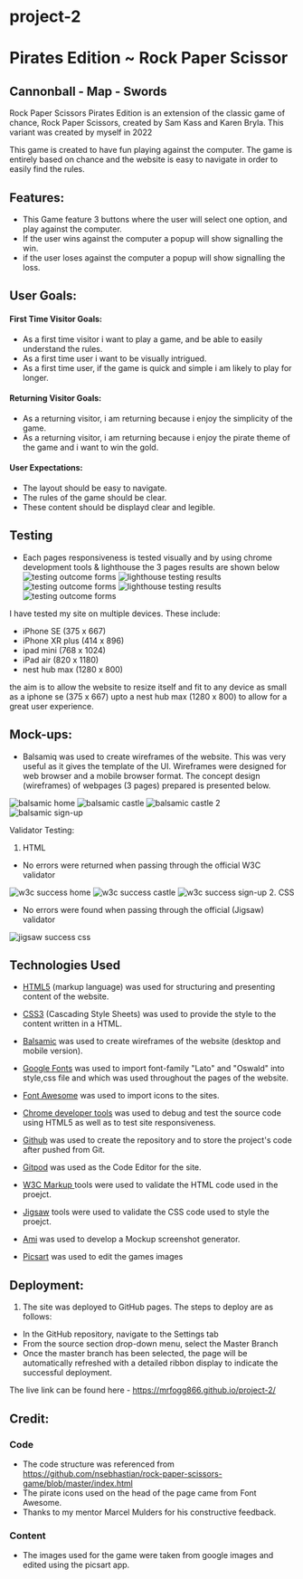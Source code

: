 # project-2

# Pirates Edition ~ Rock Paper Scissor 
## Cannonball - Map - Swords

Rock Paper Scissors Pirates Edition is an extension of the classic game of chance, Rock Paper Scissors, created by Sam Kass and Karen Bryla. This variant was created by myself in 2022

This game is created to have fun playing against the computer. The game is entirely based on chance and the website is easy to navigate in order to easily find the rules.


## Features: 

- This Game feature 3 buttons where the user will select one option, and play against the computer.
- If the user wins against the computer a popup will show signalling the win.
- if the user loses against the computer a popup will show signalling the loss.


## User Goals:

#### First Time Visitor Goals:

- As  a first time visitor i want to play a game, and be able to easily understand the rules.
- As a first time user i want to be visually intrigued.
- As a first time user, if the game is quick and simple i am likely to play for longer.

#### Returning Visitor Goals:

- As a returning visitor, i am returning because i enjoy the simplicity of the game.
- As a returning visitor, i am returning because i enjoy the pirate theme of the game and i want to win the gold.

#### User Expectations:

- The layout should be easy to navigate.
- The rules of the game should be clear.
- These content should be displayd clear and legible.


## Testing 

- Each pages responsiveness is tested visually and by using chrome development tools & lighthouse the 3 pages results are shown below
![testing outcome forms](assets/image/nav-test-outcome.png)
![lighthouse testing results](assets/image/lighthouse-castles.png)
![testing outcome forms](assets/image/footer-test-outcome.png)
![lighthouse testing results](assets/image/lighthouse-sign-up.png)
![testing outcome forms](assets/image/overall-testing-outcomes.png)

I have tested my site on multiple devices. These include:


- iPhone SE (375 x 667)
- iPhone XR plus (414 x 896)
- ipad mini (768 x 1024)
- iPad air (820 x 1180)
- nest hub max (1280 x 800)


the aim is to allow the website to resize itself and fit to any device as small as a iphone se (375 x 667) upto a nest hub max (1280 x 800) to allow for a great user experience.

## Mock-ups:

- Balsamiq was used to create wireframes of the website. This was very useful as it gives the template of the UI. Wireframes were designed for web browser and a mobile browser format. The concept design (wireframes) of webpages (3 pages) prepared is presented below.

![balsamic home](assets/image/balsamic-home.png)
![balsamic castle](assets/image/balsamic-castle.png)
![balsamic castle 2](assets/image/balsamic-castle2.png)
![balsamic sign-up](assets/image/balsamic-sign-up.png)



Validator Testing:

1. HTML
- No errors were returned when passing through the official W3C validator

![w3c success home](assets/image/html-check-home.png)
![w3c success castle](assets/image/html-check-castle.png)
![w3c success sign-up](assets/image/html-check-sign-up.png)
2. CSS
- No errors were found when passing through the official (Jigsaw) validator

![jigsaw success css](assets/image/jigsaw-css.png)







## Technologies Used

- [HTML5](https://en.wikipedia.org/wiki/HTML5) (markup language) was used for structuring and presenting content of the website.

- [CSS3](https://en.wikipedia.org/wiki/CSS) (Cascading Style Sheets) was used to provide the style to the content written in a HTML.

- [Balsamic](https://balsamiq.com/) was used to create wireframes of the website (desktop and mobile version).

- [Google Fonts](https://fonts.google.com/) was used to import font-family "Lato" and "Oswald" into style,css file and which was used throughout the pages of the website.

- [Font Awesome](https://fontawesome.com/) was used to import icons to the sites.

- [Chrome developer tools](https://www.google.com/intl/en_uk/chrome/) was used to debug and test the source code using HTML5 as well as to test site responsiveness.

-  [Github](https://github.com/) was used to create the repository and to store the project's code after pushed from Git.

- [Gitpod](https://www.gitpod.io/) was used as the Code Editor for the site.

- [W3C Markup  ](https://validator.w3.org/) tools were used to validate the HTML code used in the proejct.

- [Jigsaw](https://jigsaw.w3.org/) tools were used to validate the CSS  code used to style the proejct.

-  [Ami](http://ami.responsivedesign.is/) was used to develop a Mockup screenshot generator.

- [Picsart](https://picsart.com/) was used to edit the games images 


## Deployment:

1. The site was deployed to GitHub pages. The steps to deploy are as follows:
- In the GitHub repository, navigate to the Settings tab
- From the source section drop-down menu, select the Master Branch
- Once the master branch has been selected, the page will be automatically refreshed with a detailed ribbon display to indicate the successful deployment.

The live link can be found here - https://mrfogg866.github.io/project-2/ 



## Credit:

### Code

- The code structure was referenced from https://github.com/nsebhastian/rock-paper-scissors-game/blob/master/index.html
- The  pirate icons used on the head of the  page came from Font Awesome.
- Thanks to my mentor Marcel Mulders for his constructive feedback.

### Content

- The images used for the game were taken from google images and edited using the picsart app.